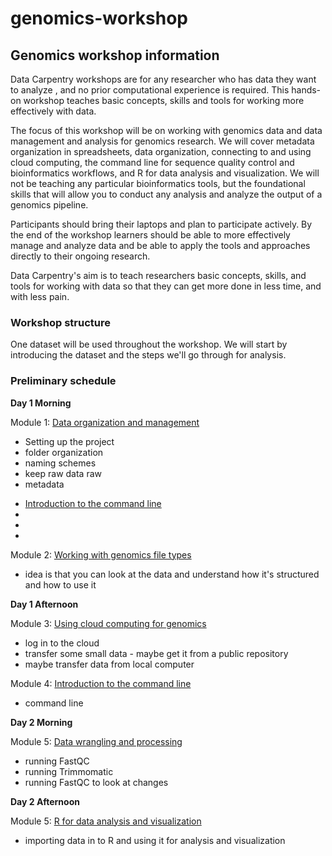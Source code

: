 # genomics-workshop

## Genomics workshop information

Data Carpentry workshops are for any researcher who has data they want to analyze , and no prior computational experience is required. This hands-on workshop teaches basic concepts, skills and tools for working more effectively with data.

The focus of this workshop will be on working with genomics data and data management and analysis for genomics research. We will cover metadata organization in spreadsheets, data organization, connecting to and using cloud computing, the command line for sequence quality control and bioinformatics workflows, and R for data analysis and visualization. We will not be teaching any particular bioinformatics tools, but the foundational skills that will allow you to conduct any analysis and analyze the output of a genomics pipeline.

Participants should bring their laptops and plan to participate actively. By the end of the workshop learners should be able to more effectively manage and analyze data and be able to apply the tools and approaches directly to their ongoing research.

Data Carpentry's aim is to teach researchers basic concepts, skills, and tools for working with data so that they can get more done in less time, and with less pain.

### Workshop structure

One dataset will be used throughout the workshop. We will start by introducing the dataset and the steps we'll go through 
for analysis. 

### Preliminary schedule

**Day 1 Morning**

Module 1: [Data organization and management](https://github.com/datacarpentry/organization-genomics)
- Setting up the project
- folder organization
- naming schemes
- keep raw data raw
- metadata

* [Introduction to the command line](https://github.com/datacarpentry/shell-genomics)
* 
* 
* 

Module 2: [Working with genomics file types](https://github.com/datacarpentry/knowyourdata-genomics)  
- idea is that you can look at the data and understand how it's structured and how to use it

**Day 1 Afternoon**

Module 3: [Using cloud computing for genomics](https://github.com/datacarpentry/cloud-genomics)  
- log in to the cloud
- transfer some small data - maybe get it from a public repository
- maybe transfer data from local computer

Module 4: [Introduction to the command line](https://github.com/datacarpentry/shell-genomics)  
- command line 

**Day 2 Morning**

Module 5: [Data wrangling and processing](https://github.com/datacarpentry/wrangling-genomics)  
- running FastQC
- running Trimmomatic
- running FastQC to look at changes

**Day 2 Afternoon**

Module 5: [R for data analysis and visualization](https://github.com/datacarpentry/R-genomics)
- importing data in to R and using it for analysis and visualization
